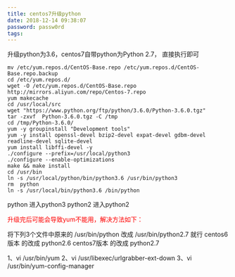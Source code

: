 ```yaml
---
title: centos7升级python
date: 2018-12-14 09:38:07
password: passw0rd
tags:
---
```


升级python为3.6，centos7自带python为Python 2.7，    直接执行即可
```
mv /etc/yum.repos.d/CentOS-Base.repo /etc/yum.repos.d/CentOS-Base.repo.backup
cd /etc/yum.repos.d/
wget -O /etc/yum.repos.d/CentOS-Base.repo http://mirrors.aliyun.com/repo/Centos-7.repo
yum makecache
cd /usr/local/src
wget "https://www.python.org/ftp/python/3.6.0/Python-3.6.0.tgz"
tar -zxvf  Python-3.6.0.tgz -C /tmp
cd /tmp/Python-3.6.0/
yum -y groupinstall "Development tools"
yum -y install openssl-devel bzip2-devel expat-devel gdbm-devel readline-devel sqlite-devel
yum install libffi-devel -y
./configure --prefix=/usr/local/python3
./configure --enable-optimizations
make && make install
cd /usr/bin
ln -s /usr/local/python/bin/python3.6 /usr/bin/python3
rm  python
ln -s /usr/local/bin/python3.6 /bin/python
```
python    进入python3
python2    进入python2

<font color="#FF0000"> 升级完后可能会导致yum不能用，解决方法如下：</font> 


将下列3个文件中原来的 /usr/bin/python   改成  /usr/bin/python2.7  就行 
centos6版本  的改成 python2.6
centos7版本  的改成 python2.7

1、vi /usr/bin/yum
2、vi /usr/libexec/urlgrabber-ext-down
3、vi /usr/bin/yum-config-manager